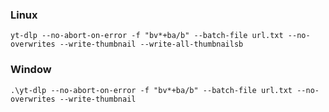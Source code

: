 ### Linux
```shell
yt-dlp --no-abort-on-error -f "bv*+ba/b" --batch-file url.txt --no-overwrites --write-thumbnail --write-all-thumbnailsb
```
### Window
```shell
.\yt-dlp --no-abort-on-error -f "bv*+ba/b" --batch-file url.txt --no-overwrites --write-thumbnail
```
